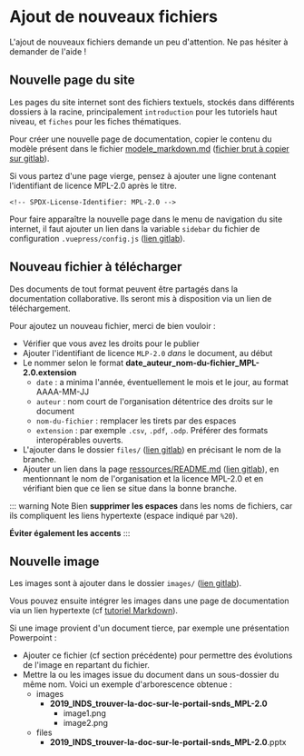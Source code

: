 # Ajout de nouveaux fichiers
<!-- SPDX-License-Identifier: MPL-2.0 --> 

L'ajout de nouveaux fichiers demande un peu d'attention. Ne pas hésiter à demander de l'aide ! 

## Nouvelle page du site

Les pages du site internet sont des fichiers textuels, stockés dans différents dossiers à la racine, principalement `introduction` pour les tutoriels haut niveau, et `fiches` pour les fiches thématiques.

Pour créer une nouvelle page de documentation, copier le contenu du modèle présent dans le fichier [modele_markdown.md](modele_markdown.md) 
([fichier brut à copier sur gitlab](https://gitlab.com/healthdatahub/documentation-snds/raw/master/contribuer/modele_markdown.md)).

Si vous partez d'une page vierge, pensez à ajouter une ligne contenant l'identifiant de licence MPL-2.0 après le titre.
```
<!-- SPDX-License-Identifier: MPL-2.0 -->
```
 
Pour faire apparaître la nouvelle page dans le menu de navigation du site internet, 
il faut ajouter un lien dans la variable `sidebar` du fichier de configuration 
`.vuepress/config.js`
([lien gitlab](https://gitlab.com/healthdatahub/documentation-snds/tree/master/.vuepress/config.js)).

## Nouveau fichier à télécharger

Des documents de tout format peuvent être partagés dans la documentation collaborative. 
Ils seront mis à disposition via un lien de téléchargement.

Pour ajoutez un nouveau fichier, merci de bien vouloir : 
- Vérifier que vous avez les droits pour le publier 
- Ajouter l'identifiant de licence `MLP-2.0` _dans_ le document, au début
- Le nommer selon le format **date_auteur_nom-du-fichier_MPL-2.0.extension**
    - `date` : a minima l'année, éventuellement le mois et le jour, au format AAAA-MM-JJ 
    - `auteur` : nom court de l'organisation détentrice des droits sur le document
    - `nom-du-fichier` : remplacer les tirets par des espaces
    - `extension` : par exemple `.csv`, `.pdf`, `.odp`. Préférer des formats interopérables ouverts.
- L'ajouter dans le dossier `files/` ([lien gitlab](https://gitlab.com/healthdatahub/documentation-snds/tree/master/files/)) en précisant le nom de la branche.
- Ajouter un lien dans la page [ressources/README.md](../ressources/README.md) ([lien gitlab](https://gitlab.com/healthdatahub/documentation-snds/tree/master/ressources/README.md)), 
en mentionnant le nom de l'organisation et la licence MPL-2.0 et en vérifiant bien que ce lien se situe dans la bonne branche.

::: warning Note
Bien **supprimer les espaces** dans les noms de fichiers, car ils compliquent les liens hypertexte (espace indiqué par `%20`). 

**Éviter également les accents**
:::

## Nouvelle image

Les images sont à ajouter dans le dossier `images/` ([lien gitlab](https://gitlab.com/healthdatahub/documentation-snds/tree/master/images)). 

Vous pouvez ensuite intégrer les images dans une page de documentation via un lien hypertexte (cf [tutoriel Markdown](tutoriel_markdown.md#lien-hypertexte)).

Si une image provient d'un document tierce, par exemple une présentation Powerpoint :
- Ajouter ce fichier (cf section précédente) pour permettre des évolutions de l'image en repartant du fichier.
- Mettre la ou les images issue du document dans un sous-dossier du même nom. 
Voici un exemple d'arborescence obtenue :
    - images
      - **2019_INDS_trouver-la-doc-sur-le-portail-snds_MPL-2.0**
        - image1.png
        - image2.png
    - files
      - **2019_INDS_trouver-la-doc-sur-le-portail-snds_MPL-2.0**.pptx
